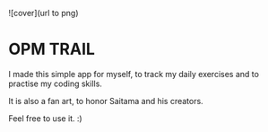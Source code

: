 ![cover](url to png)

# OPM TRAIL 

I made this simple app for myself, to track my daily exercises and to practise my coding skills.

It is also a fan art, to honor Saitama and his creators.

Feel free to use it. :)
